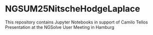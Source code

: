 # NGSUM25NitscheHodgeLaplace
This repository contains Jupyter Notebooks in support of Camilo Tellos Presentation at the NGSolve User Meeting in Hamburg
